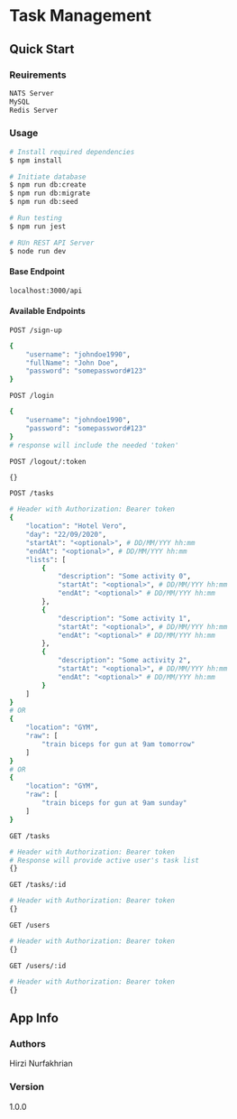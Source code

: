 # Task Management

## Quick Start

### Reuirements

```bash
NATS Server
MySQL
Redis Server
```

### Usage

``` bash
# Install required dependencies
$ npm install
```

``` bash
# Initiate database
$ npm run db:create
$ npm run db:migrate
$ npm run db:seed

# Run testing
$ npm run jest
```

``` bash
# RUn REST API Server
$ node run dev
```

#### Base Endpoint

``` bash
localhost:3000/api
```

#### Available Endpoints

`POST /sign-up`
``` bash
{
    "username": "johndoe1990",
    "fullName": "John Doe",
    "password": "somepassword#123"
}
```

`POST /login`
``` bash
{
    "username": "johndoe1990",
    "password": "somepassword#123"
}
# response will include the needed 'token'
```

`POST /logout/:token`
``` bash
{}
```

`POST /tasks`
``` bash
# Header with Authorization: Bearer token
{
    "location": "Hotel Vero",
    "day": "22/09/2020",
    "startAt": "<optional>", # DD/MM/YYY hh:mm
    "endAt": "<optional>", # DD/MM/YYY hh:mm
    "lists": [
        {
            "description": "Some activity 0",
            "startAt": "<optional>", # DD/MM/YYY hh:mm
            "endAt": "<optional>" # DD/MM/YYY hh:mm
        },
        {
            "description": "Some activity 1",
            "startAt": "<optional>", # DD/MM/YYY hh:mm
            "endAt": "<optional>" # DD/MM/YYY hh:mm
        },
        {
            "description": "Some activity 2",
            "startAt": "<optional>", # DD/MM/YYY hh:mm
            "endAt": "<optional>" # DD/MM/YYY hh:mm
        }
    ]
}
# OR
{
    "location": "GYM",
    "raw": [
        "train biceps for gun at 9am tomorrow"
    ]
}
# OR
{
    "location": "GYM",
    "raw": [
        "train biceps for gun at 9am sunday"
    ]
}
```

`GET /tasks`
``` bash
# Header with Authorization: Bearer token
# Response will provide active user's task list
{}
```

`GET /tasks/:id`
``` bash
# Header with Authorization: Bearer token
{}
```

`GET /users`
``` bash
# Header with Authorization: Bearer token
{}
```

`GET /users/:id`
``` bash
# Header with Authorization: Bearer token
{}
```


## App Info

### Authors

Hirzi Nurfakhrian

### Version

1.0.0